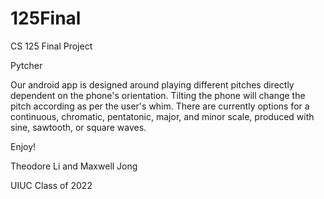 # 125Final
CS 125 Final Project

Pytcher


Our android app is designed around playing different pitches directly dependent on the phone's orientation. Tilting the phone will change the pitch according as per the user's whim. There are currently options for a continuous, chromatic, pentatonic, major, and minor scale, produced with sine, sawtooth, or square waves.

Enjoy!

Theodore Li and Maxwell Jong

UIUC Class of 2022
